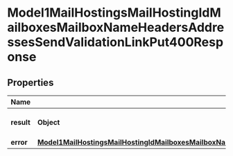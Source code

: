 

# Model1MailHostingsMailHostingIdMailboxesMailboxNameHeadersAddressesSendValidationLinkPut400Response


## Properties

| Name | Type | Description | Notes |
|------------ | ------------- | ------------- | -------------|
|**result** | **Object** | Result of the HTTP request |  |
|**error** | [**Model1MailHostingsMailHostingIdMailboxesMailboxNameHeadersAddressesSendValidationLinkPut400ResponseAllOfError**](Model1MailHostingsMailHostingIdMailboxesMailboxNameHeadersAddressesSendValidationLinkPut400ResponseAllOfError.md) |  |  [optional] |



